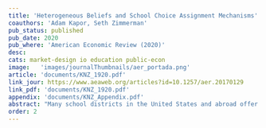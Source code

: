 ```yaml
---
title: 'Heterogeneous Beliefs and School Choice Assignment Mechanisms'
coauthors: 'Adam Kapor, Seth Zimmerman'
pub_status: published
pub_date: 2020
pub_where: 'American Economic Review (2020)'
desc:
cats: market-design io education public-econ
image:   'images/journalThumbnails/aer_portada.png'
article: 'documents/KNZ_1920.pdf'
link_jour: https://www.aeaweb.org/articles?id=10.1257/aer.20170129
link_pdf: 'documents/KNZ_1920.pdf'
appendix: 'documents/KNZ_Appendix.pdf'
abstract: "Many school districts in the United States and abroad offer students a choice of schools, with seats at highly demanded schools apportioned using a centralized mechanism with random rationing. This paper studies how welfare and academic outcomes depend on the assignment mechanism when school choice participants are not fully informed of their admissions chances. We estimate an empirical model of school choice that incorporates heterogeneity in preferences, strategic behavior, and subjective beliefs about admissions chances. To do so, we combine survey data on beliefs and preferences for school choice participants with administrative records of the school choice process in New Haven, Connecticut. We use the estimated model to evaluate the individual and equilibrium effects of counterfactual policies such as a) improving households information about the lottery mechanism, and b) switching to the strategy-proof student-proposing deferred acceptance algorithm on the distribution of welfare and test scores. Survey results show that beliefs about admissions probabilities associated with actual and hypothetical application portfolios are correctly centered around zero but have a large mean absolute error, with larger absolute errors for families from poorer neighborhoods. Our model estimates suggest that, given households' observed strategic sophistication and beliefs about admissions chances, switching to a deferred acceptance algorithm would raise total welfare, with bigger gains for families from poorer neighborhoods."
order: 2
---
```

